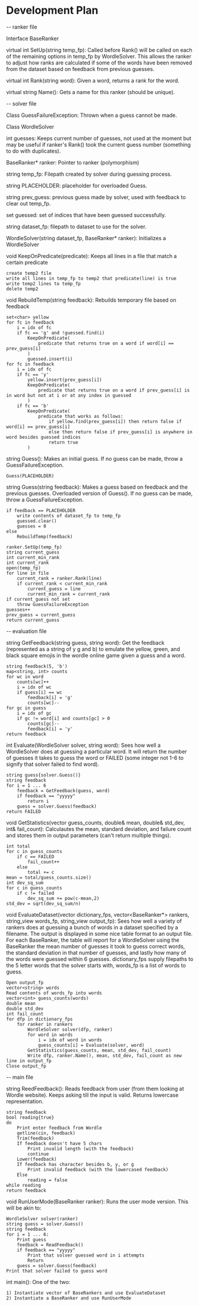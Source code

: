# Development Plan

-- ranker file

Interface BaseRanker

virtual int SetUp(string temp_fp): Called before Rank() will be called on each of the remaining options in temp_fp by WordleSolver. This allows the ranker to adjust how ranks are calculated if some of the words have been removed from the dataset based on feedback from previous guesses.

virtual int Rank(string word): Given a word, returns a rank for the word.

virtual string Name(): Gets a name for this ranker (should be unique).

-- solver file

Class GuessFailureException: Thrown when a guess cannot be made.

Class WordleSolver

int guesses: Keeps current number of guesses, not used at the moment but may be useful if ranker's Rank() took the current guess number (something to do with duplicates).

BaseRanker* ranker: Pointer to ranker (polymorphism)

string temp_fp: Filepath created by solver during guessing process.

string PLACEHOLDER: placeholder for overloaded Guess. 

string prev_guess: previous guess made by solver, used with feedback to clear out temp_fp.

set<int> guessed: set of indices that have been guessed successfully.

string dataset_fp: filepath to dataset to use for the solver.

WordleSolver(string dataset_fp, BaseRanker* ranker): Initializes a WordleSolver

void KeepOnPredicate(predicate): Keeps all lines in a file that match a certain predicate

    create temp2 file
    write all lines in temp_fp to temp2 that predicate(line) is true
    write temp2 lines to temp_fp
    delete temp2

void RebuildTemp(string feedback): Rebuilds temporary file based on feedback

    set<char> yellow
    for fc in feedback
        i = idx of fc
        if fc == 'g' and !guessed.find(i)
            KeepOnPredicate(
                predicate that returns true on a word if word[i] == prev_guess[i]
            )
            guessed.insert(i)
    for fc in feedback
        i = idx of fc
        if fc == 'y'
            yellow.insert(prev_guess[i])
            KeepOnPredicate(
                predicate that returns true on a word if prev_guess[i] is in word but not at i or at any index in guessed
            )
        if fc == 'b'
            KeepOnPredicate(
                predicate that works as follows: 
                    if yellow.find(prev_guess[i]) then return false if word[i] == prev_guess[i] 
                    else then return false if prev_guess[i] is anywhere in word besides guessed indices
                    return true
            )


string Guess(): Makes an initial guess. If no guess can be made, throw a GuessFailureException.

    Guess(PLACEHOLDER)

string Guess(string feedback): Makes a guess based on feedback and the previous guesses. Overloaded version of Guess(). If no guess can be made, throw a GuessFailureException.

    if feedback == PLACEHOLDER
        write contents of dataset_fp to temp_fp
        guessed.clear()
        guesses = 0
    else
        RebuildTemp(feedback)

    ranker.SetUp(temp_fp)
    string current_guess
    int current_min_rank
    int current_rank
    open(temp_fp)
    for line in file
        current_rank = ranker.Rank(line)
        if current_rank < current_min_rank
            current_guess = line
            current_min_rank = current_rank
    if current_guess not set
        throw GuessFailureException
    guesses++
    prev_guess = current_guess
    return current_guess

-- evaluation file

string GetFeedback(string guess, string word): Get the feedback (represented as a string of y g and b) to emulate the yellow, green, and black square emojis in the wordle online game given a guess and a word.

    string feedback(5, 'b')
    map<string, int> counts
    for wc in word
        counts[wc]++
        i = idx of wc
        if guess[i] == wc
            feedback[i] = 'g'
            counts[wc]--
    for gc in guess
        i = idx of gc
        if gc != word[i] and counts[gc] > 0
            counts[gc]--
            feedback[i] = 'y'
    return feedback

int Evaluate(WordleSolver solver, string word): Sees how well a WordleSolver does at guessing a particular word. It will return the number of guesses it takes to guess the word or FAILED (some integer not 1-6 to signify that solver failed to find word).

    string guess{solver.Guess()}
    string feedback
    for i = 1 ... 6
        feedback = GetFeedback(guess, word)
        if feedback == "yyyyy"
            return i
        guess = solver.Guess(feedback)
    return FAILED

void GetStatistics(vector<int> guess_counts, double& mean, double& std_dev, int& fail_count): Calculautes the mean, standard deviation,
and failure count and stores them in output parameters (can't return multiple things).

    int total
    for c in guess_counts
        if c == FAILED
            fail_count++
        else
            total += c
    mean = total/guess_counts.size()
    int dev_sq_sum
    for c in guess_counts
        if c != failed
            dev_sq_sum += pow(c-mean,2)
    std_dev = sqrt(dev_sq_sum/n)

void EvaluateDataset(vector<string> dictionary_fps, vector<BaseRanker\*> rankers, string_view words_fp, string_view output_fp): Sees how well a variety of rankers does at guessing a bunch of words in a dataset specified by a filename. The output is displayed in some nice table format to an output file. For each BaseRanker, the table will report for a WordleSolver using the BaseRanker the mean number of guesses it took to guess correct words, the standard deviation in that number of guesses, and lastly how many of the words were guessed within 6 guesses. dictionary_fps supply filepaths to the 5 letter words that the solver starts with, words_fp is a list of words to guess.

    Open output_fp
    vector<string> words
    Read contents of words_fp into words
    vector<int> guess_counts(words)
    double mean
    double std_dev
    int fail_count
    for dfp in dictionary_fps
        for ranker in rankers
            WordleSolver solver(dfp, ranker)
            for word in words
                i = idx of word in words
                guess_counts[i] = Evaluate(solver, word)
            GetStatistics(guess_counts, mean, std_dev, fail_count)
            Write dfp, ranker.Name(), mean, std_dev, fail_count as new line in output_fp
    Close output_fp

-- main file

string ReedFeedback(): Reads feedback from user (from them looking at Wordle website). Keeps asking till the input is valid. Returns lowercase representation.

    string feedback
    bool reading{true}
    do
        Print enter feedback from Wordle
        getline(cin, feedback)
        Trim(feedback)
        If feedback doesn't have 5 chars
            Print invalid length (with the feedback)
            continue
        Lower(feedback)
        If feedback has character besides b, y, or g
            Print invalid feedback (with the lowercased feedback)
        Else
            reading = false
    while reading
    return feedback

void RunUserMode(BaseRanker ranker): Runs the user mode version. This will be akin to:

    WordleSolver solver(ranker)
    string guess = solver.Guess()
    string feedback
    for i = 1 ... 6:
        Print guess
        feedback = ReadFeedback()
        if feedback == "yyyyy"
            Print that solver guessed word in i attempts
            Return
        guess = solver.Guess(feedback)
    Print that solver failed to guess word

int main(): One of the two:

    1) Instantiate vector of BaseRankers and use EvaluateDataset
    2) Instantiate a BaseRanker and use RunUserMode
